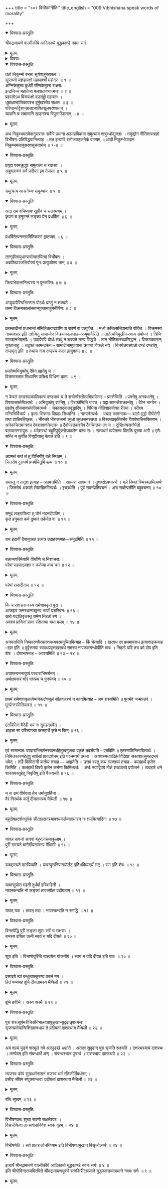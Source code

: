 +++
title = "००९ विभीषणनीतिः"
title_english = "009 Vibhishana speak words of morality"

+++

<details open><summary>विश्वास-प्रस्तुतिः</summary>

श्रीमद्रामायणे वाल्मीकीये आदिकाव्ये युद्धकाण्डे नवमः सर्गः
</details>

<details><summary>मूलम्</summary>

श्रीमद्रामायणे वाल्मीकीये आदिकाव्ये युद्धकाण्डे नवमः सर्गः
</details>

<details><summary>विषयाः</summary>

विभीषणेनरावणंप्रति रामवधप्रतिज्ञानेनसायुधग्रहणंसरभससमुत्थित निकुंभा दिनिवारणपूर्वकं रामपराक्रमप्रशंसनेन तस्मिन्दण्डस्यदुष्करत्वोक्त्या वैपरीत्येऽनर्थ -प्राप्तिकथनपूर्वकं रामायसीताप्रत्यर्पणचोदना ॥ १ ॥ ततःसायंरावणेन विभीषणादिसर्वजन विसर्जनपूर्वकं स्वगृहप्रतिगमनम् ॥ २ ॥

</details>

<details open><summary>विश्वास-प्रस्तुतिः</summary>

ततो निकुम्भो रभसः सूर्यशत्रुर्महाबलः ।  
सुप्तघ्नो यज्ञहारक्षो महापार्श्वो महोदरः ॥ १ ॥  
अग्निकेतुश्च दुर्धर्षो रश्मिकेतुश्च राक्षसः ।  
इन्द्रजिच्च महातेजा बलवान्रावणात्मजः ॥ २ ॥  
प्रहस्तोऽथ विरूपाक्षो वज्रदंष्ट्रो महाबलः ।  
धूम्राक्षश्चातिकायश्च दुर्मुखश्चैव राक्षसः ॥ ३ ॥  
परिघान्पट्टिशान्प्रासाञ्शक्तिशूलपरश्वधान् ।  
चापानि च सबाणानि खड्गांश्च विपुलाञ्शितान् ॥ ४ ॥
</details>

<details><summary>मूलम्</summary>

ततो निकुम्भो रभसः सूर्यशत्रुर्महाबलः ।  
सुप्तघ्नो यज्ञहारक्षो महापार्श्वो महोदरः ॥ १ ॥  
अग्निकेतुश्च दुर्धर्षो रश्मिकेतुश्च राक्षसः ।  
इन्द्रजिच्च महातेजा बलवान्रावणात्मजः ॥ २ ॥  
प्रहस्तोऽथ विरूपाक्षो वज्रदंष्ट्रो महाबलः ।  
धूम्राक्षश्चातिकायश्च दुर्मुखश्चैव राक्षसः ॥ ३ ॥  
परिघान्पट्टिशान्प्रासाञ्शक्तिशूलपरश्वधान् ।  
चापानि च सबाणानि खड्गांश्च विपुलाञ्शितान् ॥ ४ ॥
</details>

अथ निकुम्भमतमेवानुसरन्तः सर्वेपि प्रधाना अहमहमिकया समुत्थाय शत्रुवधोद्युक्ताः । तमुद्योगं नीतिशास्त्रज्ञो विभीषणः प्रतिषिद्धवानित्याह । तत इत्यादि श्लोकषट्कमेकं वाक्यम् ॥ आदौ निकुम्भोपादानं निकुम्भमतानुसरणसूचनार्थम् ॥ १-४ ॥

<details open><summary>विश्वास-प्रस्तुतिः</summary>

प्रगृह्य परमक्रुद्धाः समुत्पत्य च राक्षसाः ।  
अब्रुवन्रावणं सर्वे प्रदीप्ता इव तेजसा ॥ ५ ॥
</details>

<details><summary>मूलम्</summary>

प्रगृह्य परमक्रुद्धाः समुत्पत्य च राक्षसाः ।  
अब्रुवन्रावणं सर्वे प्रदीप्ता इव तेजसा ॥ ५ ॥
</details>

समुत्पत्य आसनेभ्यः समुत्थाय ॥ ५ ॥

<details open><summary>विश्वास-प्रस्तुतिः</summary>

अद्य रामं वधिष्यामः सुग्रीवं च सलक्ष्मणम् ।  
कृपणं च हनूमन्तं लङ्का येन प्रधर्षिता ॥ ६ ॥
</details>

<details><summary>मूलम्</summary>

अद्य रामं वधिष्यामः सुग्रीवं च सलक्ष्मणम् ।  
कृपणं च हनूमन्तं लङ्का येन प्रधर्षिता ॥ ६ ॥
</details>

प्रधर्षितेत्यनन्तरमितिकरणं द्रष्टव्यम् ॥ ६ ॥

<details open><summary>विश्वास-प्रस्तुतिः</summary>

तान्गृहीतायुधान्सर्वान्वारयित्वा विभीषणः ।  
अब्रवीत्प्राञ्जलिर्वाक्यं पुनः प्रत्युपवेश्य तान् ॥ ७ ॥
</details>

<details><summary>मूलम्</summary>

तान्गृहीतायुधान्सर्वान्वारयित्वा विभीषणः ।  
अब्रवीत्प्राञ्जलिर्वाक्यं पुनः प्रत्युपवेश्य तान् ॥ ७ ॥
</details>

क्रियाभेदात्तानित्यस्य न पुनरुक्तिः ॥ ७ ॥

<details open><summary>विश्वास-प्रस्तुतिः</summary>

अप्युपायैस्त्रिभिस्तात योऽर्थः प्राप्तुं न शक्यते ।  
तस्य विक्रमकालांस्तान्युक्तानाहुर्मनीषिणः ॥ ८ ॥
</details>

<details><summary>मूलम्</summary>

अप्युपायैस्त्रिभिस्तात योऽर्थः प्राप्तुं न शक्यते ।  
तस्य विक्रमकालांस्तान्युक्तानाहुर्मनीषिणः ॥ ८ ॥
</details>

प्रहस्तादीनां प्रधानानां संनिहितत्वाद्रावणि वा रावणं वा प्रत्युक्तिः । मध्ये कचित्सचिवान्प्रति वोक्तिः । विक्रमस्य नायमवसर इति दर्शयितुं सामान्येन विक्रमकालानाह–अप्युपायैरिति ॥ तातेत्यभिमुखीकरणाय संबोधनं । त्रिभिः सामदानभेदरूपैः । उपायैरपि योर्थः लब्धुं न शक्यते तस्य सिद्धये । तान् नीतिशास्त्रप्रसिद्धान् । विक्रमकालान् युक्तानाहुः । तदुक्तं कामन्दकेन – सामादीनामुपायानां त्रयाणां विफले नये । विनयेन्नयसंपन्नो दण्डं दण्ड्येषु दण्डभृत् इति ॥ तथाच नायं दण्डस्य काल इत्युक्तम् ॥ ८ ॥

<details open><summary>विश्वास-प्रस्तुतिः</summary>

प्रमत्तेष्वभियुक्तेषु दैवेन प्रहृतेषु च ।  
विक्रमास्तात सिध्यन्ति परीक्ष्य विधिना कृताः ॥ ९ ॥
</details>

<details><summary>मूलम्</summary>

प्रमत्तेष्वभियुक्तेषु दैवेन प्रहृतेषु च ।  
विक्रमास्तात सिध्यन्ति परीक्ष्य विधिना कृताः ॥ ९ ॥
</details>

न केवलं दण्डस्याकालिकत्वं दण्ड्यत्वं च ते शत्रोर्नास्तीत्यभिप्रायेणाह – प्रमत्तेष्विति ॥ प्रमत्तेषु अनवधानेषु । विषयासक्तेष्वित्यर्थः । अभियुक्तेषु ज्ञानिषु । विरक्तेष्विति यावत् । यद्वा सामन्तैराक्रान्तेषु । दैवेन भाग्येन । प्रहृतेषु क्षीयमाणसंपत्स्वित्यर्थः । चकाराद्बालवृद्धादिषु । विधिना नीतिशास्त्रोक्त रीत्या । परीक्ष्य मन्त्रिभिर्विचार्य । कृताः विक्रमाः विग्रहाः सिध्यन्ति । नान्यत्रेत्यर्थः । यथाह कामन्दकः— बालो वृद्धो दीर्घरोगी तथा ज्ञातिबहिष्कृतः । भीरुको भीरुकजनो लुब्धो लुब्धजनस्तथा ॥ विरक्तप्रकृतिश्चैव विषयेष्वतिसक्तिमान् । अनेकचित्तमन्त्रश्च देवब्राह्मणनिन्दकः ॥ दैवोपहतकश्चैव दैवचिन्तक एव च । दुर्भिक्षव्यसनोपेतो बलव्यसनसंयुतः ॥ अदेशस्थो बहुरिपुर्युक्तोऽकालेन यश्च सः । सत्यधर्म व्यपेतश्च विंशतिः पुरुषा अमी ॥ एतैः सन्धि न कुर्वीत विगृह्णीयात्तु केवलं इति ॥ ९ ॥

<details open><summary>विश्वास-प्रस्तुतिः</summary>

अप्रमत्तं कथं तं तु विजिगीषुं बले स्थितम् ।  
जितरोषं दुराधर्षं प्रधर्षयितुमिच्छथ ॥ १० ॥
</details>

<details><summary>मूलम्</summary>

अप्रमत्तं कथं तं तु विजिगीषुं बले स्थितम् ।  
जितरोषं दुराधर्षं प्रधर्षयितुमिच्छथ ॥ १० ॥
</details>

रामस्तु न तादृश इत्याह – अप्रमत्तमिति । अप्रमत्तं सावधानं । तुशब्दोऽवधारणे । बले स्थितं स्थिरबलमित्यर्थः । जितरोषं अकाले रोषरहितमित्यर्थः । इच्छथेति । पूर्व रावणंप्रतिवचनं । अत्र सर्वान्प्रतीति बहुवचनम् ॥ १० ॥

<details open><summary>विश्वास-प्रस्तुतिः</summary>

समुद्रं लङ्घयित्वा तु घोरं नदनदीपतिम् ।  
कृतं हनुमता कर्म दुष्करं तर्कयेत वा ॥ ११ ॥
</details>

<details><summary>मूलम्</summary>

समुद्रं लङ्घयित्वा तु घोरं नदनदीपतिम् ।  
कृतं हनुमता कर्म दुष्करं तर्कयेत वा ॥ ११ ॥
</details>

राम इदानीं दैवानुपहत इत्यत्र उदाहरणमाह—समुद्रमिति ॥ ११ ॥

<details open><summary>विश्वास-प्रस्तुतिः</summary>

बलान्यपरिमेयानि वीर्याणि च निशाचराः ।  
परेषां सहसाऽवज्ञा न कर्तव्या कथं चन ॥ १२ ॥
</details>

<details><summary>मूलम्</summary>

बलान्यपरिमेयानि वीर्याणि च निशाचराः ।  
परेषां सहसाऽवज्ञा न कर्तव्या कथं चन ॥ १२ ॥
</details>

परेषां रामादीनाम् ॥ १२ ॥

<details open><summary>विश्वास-प्रस्तुतिः</summary>

किं च राक्षसराजस्य रामेणापकृतं पुरा ।  
आजहार जनस्थानाद्यस्य भार्यां यशस्विनः ॥ १३ ॥  
खरो यद्यतिवृत्तस्तु रामेण निहतो रणे ।  
अवश्यं प्राणिनां प्राणा रक्षितव्या यथा बलम् ॥ १४ ॥
</details>

<details><summary>मूलम्</summary>

किं च राक्षसराजस्य रामेणापकृतं पुरा ।  
आजहार जनस्थानाद्यस्य भार्यां यशस्विनः ॥ १३ ॥  
खरो यद्यतिवृत्तस्तु रामेण निहतो रणे ।  
अवश्यं प्राणिनां प्राणा रक्षितव्या यथा बलम् ॥ १४ ॥
</details>

अनपराधिनि निष्कारणवैरकरणमध्यपरमनुचितमित्याह – किं चेत्यादि । खरवध एव प्रथमापराध इत्याशङ्कयाह –खर इति ॥ दुर्वृत्ततया स्ववधप्रवृत्तखरवधे रामस्य नापकारगन्धोपीति भावः । निहतो यदि तत्र को दोष इति शेषः । दोषाभाषमाह – अवश्यमिति ॥ १३ – १४ ॥

<details open><summary>विश्वास-प्रस्तुतिः</summary>

अयशस्यमनायुष्यं परदाराभिमर्शनम् ।  
अर्थक्षयकरं घोरं पापस्य च पुनर्भवम् ॥ १५ ॥
</details>

<details><summary>मूलम्</summary>

अयशस्यमनायुष्यं परदाराभिमर्शनम् ।  
अर्थक्षयकरं घोरं पापस्य च पुनर्भवम् ॥ १५ ॥
</details>

प्रथमं रामेणापकृतत्वेप्यनेकदोषमूलं सीतापहरणं न कार्यमित्याह – अय शस्यमिति ॥ पुनर्भवं जन्मान्तरं । मूर्त्यन्तरमितियावत् ॥ १५ ॥

<details open><summary>विश्वास-प्रस्तुतिः</summary>

एतन्निमित्तं वैदेही भयं नः सुमहद्भवेत् ।  
आहृता सा परित्याज्या कलहार्थे कृते न किम् ॥ १६ ॥
</details>

<details><summary>मूलम्</summary>

एतन्निमित्तं वैदेही भयं नः सुमहद्भवेत् ।  
आहृता सा परित्याज्या कलहार्थे कृते न किम् ॥ १६ ॥
</details>

एवं सामान्यतः परदाराभिमर्शनस्यानर्थहेतुत्वमुक्त्वा प्रकृते तदर्शयति – एतदिति ॥ एतस्मान्निमित्तादित्यर्थः । निमित्तकारणहेतुषु सर्वासां प्रायदर्शनम् इति पञ्चम्यर्थे प्रथमा । अयशस्यत्वादिहेतोर्वैदेह्याः सकाशात्सुमहद्भयं भवेत् । तर्हि किमिदानीं कर्तव्यं तत्राह — आहृतेति ॥ उत्तमं वस्तु कथं त्यक्तव्यं तत्राह – कलहार्थे कृतेन किमिति । कलहार्थे विषये कृतेन कर्मणा किमित्यर्थः । अर्थः स्याद्विषये मोक्षे शब्दवाच्ये प्रयोजने । व्यवहारे धने शास्त्रवस्तुहेतु निवृत्तिषु इति वैजयन्ती ॥ १६ ॥

<details open><summary>विश्वास-प्रस्तुतिः</summary>

न नः क्षमं वीर्यवता तेन धर्मानुवर्तिना ।  
वैरं निरर्थकं कर्तुं दीयतामस्य मैथिली ॥ १७ ॥
</details>

<details><summary>मूलम्</summary>

न नः क्षमं वीर्यवता तेन धर्मानुवर्तिना ।  
वैरं निरर्थकं कर्तुं दीयतामस्य मैथिली ॥ १७ ॥
</details>

बहुदोषप्रदर्शनपूर्वकं सीताप्रदानस्यावश्यकर्तव्यतामाहन नः क्षममित्यादिना ॥ १७ ॥

<details open><summary>विश्वास-प्रस्तुतिः</summary>

यावन्न सगजां साश्वां बहुरत्नसमाकुलाम् ।  
पुरीं दारयते बाणैर्दीयतामस्य मैथिली ॥ १८ ॥
</details>

<details><summary>मूलम्</summary>

यावन्न सगजां साश्वां बहुरत्नसमाकुलाम् ।  
पुरीं दारयते बाणैर्दीयतामस्य मैथिली ॥ १८ ॥
</details>

यावद्दारयते दारयिष्यति । यावत्पुरानिपातयोर्लट् इतिभविष्यदर्थे लट् । राम इति शेषः ॥ १८ ॥

<details open><summary>विश्वास-प्रस्तुतिः</summary>

यावत्सुघोरा महती दुर्धर्षा हरिवाहिनी ।  
नावस्कन्दति नो लङ्कां तावत्सीता प्रदीयताम् ॥ १९ ॥
</details>

<details><summary>मूलम्</summary>

यावत्सुघोरा महती दुर्धर्षा हरिवाहिनी ।  
नावस्कन्दति नो लङ्कां तावत्सीता प्रदीयताम् ॥ १९ ॥
</details>

यावत् यदा । तावत् तदा । नावस्कन्दति न रुणद्धि ॥ १९ ॥

<details open><summary>विश्वास-प्रस्तुतिः</summary>

विनश्येद्धि पुरी लङ्का शूराः सर्वे च राक्षसाः ।  
रामस्य दयिता पत्नी स्वयं न यदि दीयते ॥ २० ॥
</details>

<details><summary>मूलम्</summary>

विनश्येद्धि पुरी लङ्का शूराः सर्वे च राक्षसाः ।  
रामस्य दयिता पत्नी स्वयं न यदि दीयते ॥ २० ॥
</details>

शूरा इति । विनश्येयुरिति व्यत्ययेन योजनीयं । स्वयं न यदि दीयत इति पाठः ॥ २० ॥

<details open><summary>विश्वास-प्रस्तुतिः</summary>

प्रसादये त्वां बन्धुत्वात्कुरुष्व वचनं मम ।  
हितं पथ्यमहं ब्रूमि दीयतामस्य मैथिली ॥ २१ ॥
</details>

<details><summary>मूलम्</summary>

प्रसादये त्वां बन्धुत्वात्कुरुष्व वचनं मम ।  
हितं पथ्यमहं ब्रूमि दीयतामस्य मैथिली ॥ २१ ॥
</details>

ब्रूमि ब्रवीमि । अस्य अस्मै ॥ २१ ॥

<details open><summary>विश्वास-प्रस्तुतिः</summary>

पुरा शरत्सूर्यमरीचिसंनिभान्नवाग्रपुङ्खान्सुदृढान्नृपात्मजः ।  
सृजत्यमोघान्विशिखान्वधाय ते प्रदीयतां दाशरथाय मैथिली ॥ २२ ॥
</details>

<details><summary>मूलम्</summary>

पुरा शरत्सूर्यमरीचिसंनिभान्नवाग्रपुङ्खान्सुदृढान्नृपात्मजः ।  
सृजत्यमोघान्विशिखान्वधाय ते प्रदीयतां दाशरथाय मैथिली ॥ २२ ॥
</details>

अयं शल्यं पुङ्गं शरमूलं नवे अग्रपुङ्खे *यषां* ते । अतएव सुदृढान् पुरा सृजति स्रक्ष्यति । दशरथस्यायं दाशरथः । तस्येदम् इति संबन्धार्थे अण् । संबन्धश्चात्र पुत्रत्वं । दाशरथाय दाशरथये ॥ २२ ॥

<details open><summary>विश्वास-प्रस्तुतिः</summary>

त्यजस्व कोपं सुखधर्मनाशनं भजस्व धर्मं रतिकीर्तिवर्धनम् ।  
प्रसीद जीवेम सपुत्रबान्धवाः प्रदीयतां दाशरथाय मैथिली ॥ २३ ॥
</details>

<details><summary>मूलम्</summary>

त्यजस्व कोपं सुखधर्मनाशनं भजस्व धर्मं रतिकीर्तिवर्धनम् ।  
प्रसीद जीवेम सपुत्रबान्धवाः प्रदीयतां दाशरथाय मैथिली ॥ २३ ॥
</details>

रतिः सुखम् ॥ २३ ॥

<details open><summary>विश्वास-प्रस्तुतिः</summary>

विभीषणवचः श्रुत्वा रावणो राक्षसेश्वरः ।  
विसर्जयित्वा तान्सर्वान्प्रविवेश स्वकं गृहम् ॥ २४ ॥
</details>

<details><summary>मूलम्</summary>

विभीषणवचः श्रुत्वा रावणो राक्षसेश्वरः ।  
विसर्जयित्वा तान्सर्वान्प्रविवेश स्वकं गृहम् ॥ २४ ॥
</details>

विभीषणेति । सर्व प्रातरालोचयिष्याम इति विभीषणप्रमुखान् विसृज्येत्यर्थः ॥ २४ ॥

<details open><summary>विश्वास-प्रस्तुतिः</summary>

इत्यार्षे श्रीमद्रामायणे वाल्मीकीये आदिकाव्ये युद्धकाण्डे नवमः सर्गः ॥ ४ ॥  
इति श्रीगोविन्दराजविरचिते श्रीमद्रामायणभूषणे रत्नकिरीटाख्याने युद्धकाण्डव्याख्याने नवमः सर्गः ॥ ९ ॥
</details>

<details><summary>मूलम्</summary>

इत्यार्षे श्रीमद्रामायणे वाल्मीकीये आदिकाव्ये युद्धकाण्डे नवमः सर्गः ॥ ४ ॥  
इति श्रीगोविन्दराजविरचिते श्रीमद्रामायणभूषणे रत्नकिरीटाख्याने युद्धकाण्डव्याख्याने नवमः सर्गः ॥ ९ ॥
</details>

